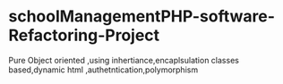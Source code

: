 # schoolManagementPHP-software-Refactoring-Project
 Pure Object oriented ,using inhertiance,encaplsulation classes based,dynamic html ,authetntication,polymorphism
